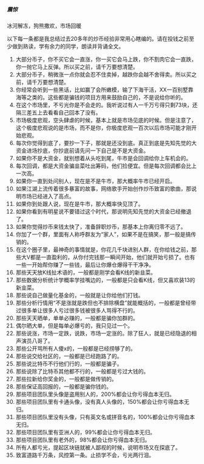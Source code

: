 

##### 震惊

冰河解冻，狗熊撒欢，市场回暖

以下每一条都是我总结过去20多年的炒币经验非常用心瞎编的。请在投钱之前至少做到熟读，学有余力的同学，朗读并背诵全文。



1. 大部分币子，你不买它会一直涨，你一买它会马上跌，你不割肉它会一直跌，你一抛它马上反弹。所以买之前，请千万要想清楚。
2. 大部分币子，稍微涨一点你就会忍不住卖掉，越跌你会越不舍得卖。所以买之前，请千万要想清楚。
3. 你经常会听到一些黑话，比如赢了会所嫩模，输了下海干活，XX一百别墅靠海等之类的。这些都是骗钱的项目方用来鼓励自己的，不是说给你听的。
4. 在这个市场里，不亏光你是不会走的。我听说过有人一千万亏得只剩73块，还隔三差五上去看看自己回本了没有。
5. 市场极度悲观，空头肆虐的时候，基本上就是市场见底的时候。但是注意了，这个极度悲观说的是市场，而不是你，你极度悲观一百次以后市场可能才刚开始悲观。
6. 每次你觉得到底了，要抄一下子，那就是还没到底。真正到底是先知先觉的大资金进场抄底，你抄底前请先问一下自己是不是大资金。
7. 如果你不是大资金，就别想着从头吃到尾，牛市是会回调给你上车机会的。
8. 每次回调，都是大资金骗韭菜吐出筹码，他们捡便宜。但是每次回调都会比上一次高。
9. 如果你一直到处问别人，现在是不是牛市，那大概率牛市已经开启。
10. 如果江湖上流传着很多暴富的故事，网络歌手开始创作炒币致富的歌曲，那说明市场已经进入了高点。
11. 如果你到处跟人说，现在是牛市，那大概率快见顶了。
12. 如果你看到有明星说不要错过这个时代，那说明先知先觉的大资金已经撤退了。
13. 如果你觉得炒币来钱太快了，准备辞职炒币，那基本上你离归零不远了。
14. 你加了一个群，里面有人称呼群友为“家人”，如果不是在搞笑，那一般是搞传销的。
15. 在这个圈子里，最神奇的事情就是，你花几千块进别人群，在你给钱之前，那些大V都是一直盈利的，从你付完钱那一瞬间开始，他们就开始亏损了。也有一些一开始帮你赚了一些钱，最后让你爆仓爆得干干净净。
16. 那些天天放K线扯术语的，一般都是刚学会看K线的新韭菜。
17. 那些数据分析统计学概率学挂嘴边的，一般都是只会看K线，但又喜欢装13的新韭菜。
18. 那些说自己做量化基金的，一般就是让你给他们打钱。
19. 那些分析行情用“不是涨就是跌但也不排除横盘”就能概括的，一般都是曾经带过很多单让很多人亏过很多钱被很多人骂得不行的。
20. 那些天天晒单，单单必赚的，一般都是骗你加群的。
21. 偶尔晒大单，但是每单必爆亏的，我只见过一个。
22. 那些说涨，市场一定跌，说跌，市场一定涨的。除了狂人，就是已经隐退的相声演员八哥了。
23. 那些公开骂所有人傻x的，一般都是已经捞够了的。
24. 那些说交给社区的，一般都是已经跑路了的。
25. 那些说比特币不行他们行的，一般都是骗子。
26. 那些说除了比特币其他都不行的，一般都是亏过大钱的。
27. 那些拉新给你奖金的，一般都是做传销的。
28. 那些保证高回报的，一般都是骗你钱的。
29. 那些项目团队里头像是盗用别人的，200%都会让你亏得血本无归。
30. 那些项目团队里有卡通头像，没有真人头像的，150%都会让你亏得血本无归。
31. 那些项目团队里没有头像，只有英文名或拼音名的，100%都会让你亏得血本无归。
32. 那些项目团队里有亚洲人的，99%都会让你亏得血本无归。
33. 那些项目团队里有老外的，98%都会让你亏得血本无归。
34. 所有人都亏光，提起区块链就被人鄙视的时候，说明市场又在探底了。
35. 致富道路千万条，风控第一条。止损学不会，亏光两行泪。


